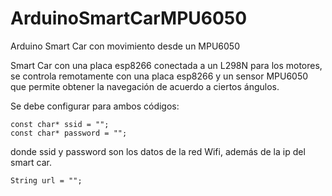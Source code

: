 # ArduinoSmartCarMPU6050
Arduino Smart Car con movimiento desde un MPU6050

Smart Car con una placa esp8266 conectada a un L298N para los motores, se controla remotamente con una placa esp8266 y un sensor MPU6050 que permite obtener la navegación de acuerdo a ciertos ángulos.

Se debe configurar para ambos códigos:

```
const char* ssid = "";
const char* password = "";
```
donde ssid y password son los datos de la red Wifi, además de la ip del smart car.

```
String url = "";
```

